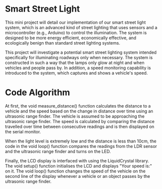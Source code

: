 # Smart Street Light

This mini project will detail our implementation of our smart street light system, which is an advanced kind of street lighting that uses sensors and a microcontroller (e.g., Arduino) to control the illumination. The system is designed to be more energy efficient, economically effective, and ecologically benign than standard street lighting systems.


This project will investigate a potential smart street lighting system intended specifically for illuminating roadways only when necessary. The system is constructed in such a way that the lamps only glow at night and when vehicles and people pass by. In addition, a speed monitoring capability is introduced to the system, which captures and shows a vehicle's speed.


# Code Algorithm


At first, the void measure_distance() function calculates the distance to a vehicle and the speed based on the change in distance over time using an ultrasonic
range finder. The vehicle is assumed to be approaching the ultrasonic range finder. The speed is calculated by comparing the distance travelled over time
between consecutive readings and is then displayed on the serial monitor.


When the light level is extremely low and the distance is less than 10cm, the code in the void loop() function compares the readings from the LDR sensor and the ultrasonic range finder and turns on the LED.


Finally, the LCD display is interfaced with using the LiquidCrystal library. The void setup() function initialises the LCD and displays "Your speed is:" on it. The
void loop() function changes the speed of the vehicle on the second line of the display whenever a vehicle or an object passes by the ultrasonic range finder.
